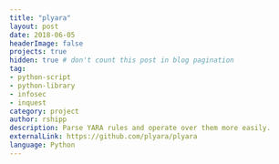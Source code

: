 ```yaml
---
title: "plyara"
layout: post
date: 2018-06-05
headerImage: false
projects: true
hidden: true # don't count this post in blog pagination
tag:
- python-script
- python-library
- infosec
- inquest
category: project
author: rshipp
description: Parse YARA rules and operate over them more easily.
externalLink: https://github.com/plyara/plyara
language: Python
---
```

